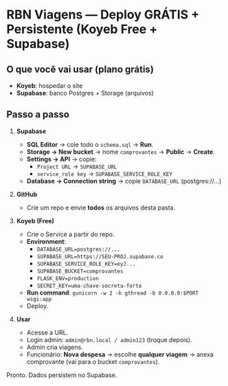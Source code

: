 
# RBN Viagens — Deploy GRÁTIS + Persistente (Koyeb Free + Supabase)

## O que você vai usar (plano grátis)
- **Koyeb**: hospedar o site
- **Supabase**: banco Postgres + Storage (arquivos)

## Passo a passo

1) **Supabase**
   - **SQL Editor** → cole todo o `schema.sql` → **Run**.
   - **Storage → New bucket** → nome `comprovantes` → **Public** → **Create**.
   - **Settings → API** → copie:
     - `Project URL` → `SUPABASE_URL`
     - `service_role key` → `SUPABASE_SERVICE_ROLE_KEY`
   - **Database → Connection string** → copie `DATABASE_URL` (postgres://...)

2) **GitHub**
   - Crie um repo e envie **todos** os arquivos desta pasta.

3) **Koyeb (Free)**
   - Crie o Service a partir do repo.
   - **Environment**:
     - `DATABASE_URL=postgres://...`
     - `SUPABASE_URL=https://SEU-PROJ.supabase.co`
     - `SUPABASE_SERVICE_ROLE_KEY=eyJ...`
     - `SUPABASE_BUCKET=comprovantes`
     - `FLASK_ENV=production`
     - `SECRET_KEY=uma-chave-secreta-forte`
   - **Run command**: `gunicorn -w 2 -k gthread -b 0.0.0.0:$PORT wsgi:app`
   - Deploy.

4) **Usar**
   - Acesse a URL.
   - Login admin: `admin@rbn.local / admin123` (troque depois).
   - Admin cria viagens.
   - Funcionário: **Nova despesa** → escolhe **qualquer viagem** → anexa comprovante (vai para o bucket `comprovantes`).

Pronto. Dados persistem no Supabase.
